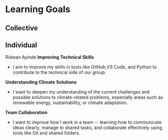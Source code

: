 # Learning Goals

## Collective

## Individual

Ridwan Ayinde
**Improving Technical Skills**

- I aim to improve my skills in tools like GitHub,VS Code, and Python to contribute
  to the technical side of our group.

**Understanding Climate Solutions**

- I want to deepen my understanding of the current challenges and possible solutions
  to climate-related problems, especially areas such as renewable energy, sustainability,
  or climate adaptation.

**Team Collaboration**

- I want to improve how I work in a team -- learning how to communicate ideas clearly,
  manage to shared tasks, and collaborate effectively using tools like Git and shared
  folders.
